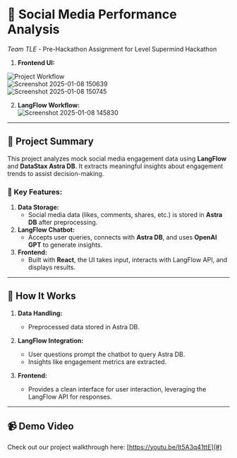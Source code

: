 # 🌟 Social Media Performance Analysis  
*Team TLE* - Pre-Hackathon Assignment for Level Supermind Hackathon  
1. **Frontend UI:**
   
![Project Workflow](https://github.com/user-attachments/assets/72ebf4a0-82d2-4eac-b1dc-9b28b6ce2ae4)  
![Screenshot 2025-01-08 150639](https://github.com/user-attachments/assets/0bbdcaa9-e47d-49f0-bcf0-631e97a80a59)  
![Screenshot 2025-01-08 150745](https://github.com/user-attachments/assets/9fa1bff7-b303-4cb4-832c-1dd66d2db541)  

2. **LangFlow Workflow:**  
   ![Screenshot 2025-01-08 145830](https://github.com/user-attachments/assets/9fd607a9-69bd-4c80-aa53-b887161fea2a)  

---

## 🚀 Project Summary  
This project analyzes mock social media engagement data using **LangFlow** and **DataStax Astra DB**. It extracts meaningful insights about engagement trends to assist decision-making.

### 🎯 Key Features:  
1. **Data Storage:**  
   - Social media data (likes, comments, shares, etc.) is stored in **Astra DB** after preprocessing.  
2. **LangFlow Chatbot:**  
   - Accepts user queries, connects with **Astra DB**, and uses **OpenAI GPT** to generate insights.  
3. **Frontend:**  
   - Built with **React**, the UI takes input, interacts with LangFlow API, and displays results.

---

## 📂 How It Works  
1. **Data Handling:**  
   - Preprocessed data stored in Astra DB.  

2. **LangFlow Integration:**  
   - User questions prompt the chatbot to query Astra DB.  
   - Insights like engagement metrics are extracted.  

3. **Frontend:**  
   - Provides a clean interface for user interaction, leveraging the LangFlow API for responses.

---

## 📹 Demo Video  
Check out our project walkthrough here: [https://youtu.be/It5A3q41ttE](#)   
